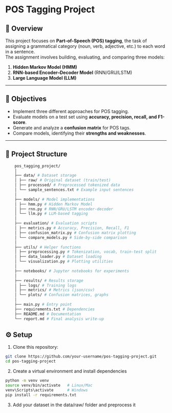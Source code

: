 # POS Tagging Project

## 📌 Overview
This project focuses on **Part-of-Speech (POS) tagging**, the task of assigning a grammatical category (noun, verb, adjective, etc.) to each word in a sentence.  
The assignment involves building, evaluating, and comparing three models:  

1. **Hidden Markov Model (HMM)**  
2. **RNN-based Encoder–Decoder Model** (RNN/GRU/LSTM)  
3. **Large Language Model (LLM)**  

---

## 🎯 Objectives
- Implement three different approaches for POS tagging.  
- Evaluate models on a test set using **accuracy, precision, recall, and F1-score**.  
- Generate and analyze a **confusion matrix** for POS tags.  
- Compare models, identifying their **strengths and weaknesses**.  

---

## 📂 Project Structure

```bash
    pos_tagging_project/
    │
    ├── data/ # Dataset storage
    │ ├── raw/ # Original dataset (train/test)
    │ ├── processed/ # Preprocessed tokenized data
    │ └── sample_sentences.txt # Example input sentences
    │
    ├── models/ # Model implementations
    │ ├── hmm.py # Hidden Markov Model
    │ ├── rnn.py # RNN/GRU/LSTM encoder-decoder
    │ └── llm.py # LLM-based tagging
    │
    ├── evaluation/ # Evaluation scripts
    │ ├── metrics.py # Accuracy, Precision, Recall, F1
    │ ├── confusion_matrix.py # Confusion matrix plotting
    │ └── compare_models.py # Side-by-side comparison
    │
    ├── utils/ # Helper functions
    │ ├── preprocessing.py # Tokenization, vocab, train-test split
    │ ├── data_loader.py # Dataset loading
    │ └── visualization.py # Plotting utilities
    │
    ├── notebooks/ # Jupyter notebooks for experiments
    │
    ├── results/ # Results storage
    │ ├── logs/ # Training logs
    │ ├── metrics/ # Metrics (json/csv)
    │ └── plots/ # Confusion matrices, graphs
    │
    ├── main.py # Entry point
    ├── requirements.txt # Dependencies
    ├── README.md # Documentation
    └── report.md # Final analysis write-up
```


## ⚙️ Setup

1. Clone this repository:
```bash
git clone https://github.com/your-username/pos-tagging-project.git
cd pos-tagging-project
```
2. Create a virtual environment and install dependencies
```bash
python -m venv venv
source venv/bin/activate   # Linux/Mac
venv\Scripts\activate      # Windows
pip install -r requirements.txt
```
3. Add your dataset in the data/raw/ folder and preprocess it